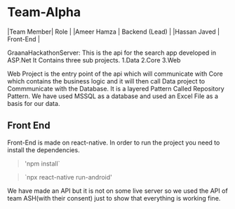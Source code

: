 # Team-Alpha


|Team Member| Role |
|Ameer Hamza | Backend (Lead) |
|Hassan Javed | Front-End |




GraanaHackathonServer:
This is the api for the search app developed in ASP.Net It Contains three sub projects.
1.Data
2.Core
3.Web

Web Project is the entry point of the api which will communicate with Core which contains the business logic and it will then call Data project to Commmunicate with the Database.
It is a layered Pattern Called Repository Pattern. We have used MSSQL as a database and used an Excel File as a basis for our data.  


## Front End

Front-End is made on react-native. In order to run the project you need to install the dependencies.

> 'npm install`

> `npx react-native run-android'

We have made an API but it is not on some live server so we used the API of team ASH(with their consent) just to show that everything is working fine.
